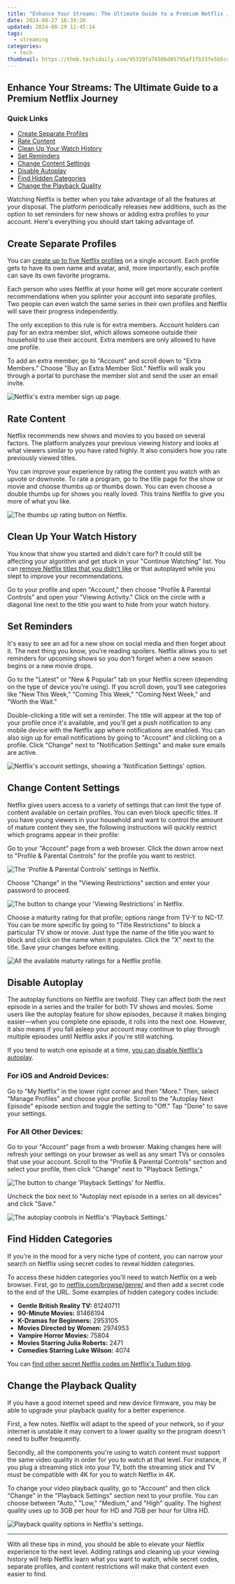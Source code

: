 ```yaml
---
title: "Enhance Your Streams: The Ultimate Guide to a Premium Netflix Journey"
date: 2024-08-27 16:39:20
updated: 2024-08-29 12:45:14
tags:
  - streaming
categories:
  - tech
thumbnail: https://thmb.techidaily.com/95319fa7650bd05795af1fb33fe5b5cd95af24d0dada7d401d99297b6e29ccbd.jpg
---
```


## Enhance Your Streams: The Ultimate Guide to a Premium Netflix Journey

### Quick Links

* [Create Separate Profiles](https://extra-hints.techidaily.com/the-instagram-image-addition-playbook/)
* [Rate Content](https://screen-recording.techidaily.com/updated-2024-approved-tricks-for-recording-online-discussions-easily/)
* [Clean Up Your Watch History](https://visual-screen-recording.techidaily.com/updated-2024-approved-in-depth-look-10-must-have-terraria-mods/)
* [Set Reminders](https://some-skills.techidaily.com/new-the-palettes-power-in-film-editing-techniques/)
* [Change Content Settings](https://facebook-record-videos.techidaily.com/updated-see-it-all-your-free-selection-of-50-youtube-banners/)
* [Disable Autoplay](https://phone-solutions.techidaily.com/disable-screen-lock-on-poco-x6-by-drfone-android-unlock-android-unlock/)
* [Find Hidden Categories](https://android-transfer.techidaily.com/in-2024-how-can-you-transfer-files-from-tecno-spark-20-to-iphone-151413-drfone-by-drfone-transfer-from-android-transfer-from-android/)
* [Change the Playback Quality](https://techidaily.com/how-to-transfer-whatsapp-from-apple-iphone-8-plus-to-other-iphone-13-pro-devices-drfone-by-drfone-transfer-whatsapp-from-ios-transfer-whatsapp-from-ios/)

 Watching Netflix is better when you take advantage of all the features at your disposal. The platform periodically releases new additions, such as the option to set reminders for new shows or adding extra profiles to your account. Here's everything you should start taking advantage of.

##  Create Separate Profiles

 You can [create up to five Netflix profiles](https://games-able.techidaily.com/challenges-associated-with-updating-outdated-or-incorrect-maps/) on a single account. Each profile gets to have its own name and avatar, and, more importantly, each profile can save its own favorite programs.

 Each person who uses Netflix at your home will get more accurate content recommendations when you splinter your account into separate profiles. Two people can even watch the same series in their own profiles and Netflix will save their progress independently.

 The only exception to this rule is for extra members. Account holders can pay for an extra member slot, which allows someone outside their household to use their account. Extra members are only allowed to have one profile.

 To add an extra member, go to "Account" and scroll down to "Extra Members." Choose "Buy an Extra Member Slot." Netflix will walk you through a portal to purchase the member slot and send the user an email invite.

![Netflix's extra member sign up page.](https://static1.howtogeekimages.com/wordpress/wp-content/uploads/2023/12/add-extra-member.jpg) 

##  Rate Content

 Netflix recommends new shows and movies to you based on several factors. The platform analyzes your previous viewing history and looks at what viewers similar to you have rated highly. It also considers how you rate previously viewed titles.

 You can improve your experience by rating the content you watch with an upvote or downvote. To rate a program, go to the title page for the show or movie and choose thumbs up or thumbs down. You can even choose a double thumbs up for shows you really loved. This trains Netflix to give you more of what you like.

![The thumbs up rating button on Netflix.](https://static1.howtogeekimages.com/wordpress/wp-content/uploads/2023/12/screenshot-4.png) 

##  Clean Up Your Watch History

 You know that show you started and didn't care for? It could still be affecting your algorithm and get stuck in your "Continue Watching" list. You can [remove Netflix titles that you didn't like](https://change-location.techidaily.com/in-2024-here-are-some-pro-tips-for-pokemon-go-pvp-battles-on-xiaomi-redmi-note-12-4g-drfone-by-drfone-virtual-android/) or that autoplayed while you slept to improve your recommendations.

 Go to your profile and open "Account," then choose "Profile & Parental Controls" and open your "Viewing Activity." Click on the circle with a diagonal line next to the title you want to hide from your watch history.

##  Set Reminders

 It's easy to see an ad for a new show on social media and then forget about it. The next thing you know, you're reading spoilers. Netflix allows you to set reminders for upcoming shows so you don't forget when a new season begins or a new movie drops.

 Go to the "Latest" or "New & Popular" tab on your Netflix screen (depending on the type of device you're using). If you scroll down, you'll see categories like "New This Week," "Coming This Week," "Coming Next Week," and "Worth the Wait."

 Double-clicking a title will set a reminder. The title will appear at the top of your profile once it's available, and you'll get a push notification to any mobile device with the Netflix app where notifications are enabled. You can also sign up for email notifications by going to "Account" and clicking on a profile. Click "Change" next to "Notification Settings" and make sure emails are active.

![Netflix's account settings, showing a 'Notification Settings' option.](https://static1.howtogeekimages.com/wordpress/wp-content/uploads/2023/12/netflix-email-settings.jpg) 

##  Change Content Settings

 Netflix gives users access to a variety of settings that can limit the type of content available on certain profiles. You can even block specific titles. If you have young viewers in your household and want to control the amount of mature content they see, the following instructions will quickly restrict which programs appear in their profile:

 Go to your "Account" page from a web browser. Click the down arrow next to "Profile & Parental Controls" for the profile you want to restrict.

![The 'Profile & Parental Controls' settings in Netflix.](https://static1.howtogeekimages.com/wordpress/wp-content/uploads/2023/12/account-profile.jpg) 

 Choose "Change" in the "Viewing Restrictions" section and enter your password to proceed.

![The button to change your 'Viewing Restrictions' in Netflix.](https://static1.howtogeekimages.com/wordpress/wp-content/uploads/2023/12/change-viewing-restrictions.jpg) 

 Choose a maturity rating for that profile; options range from TV-Y to NC-17\. You can be more specific by going to "Title Restrictions" to block a particular TV show or movie. Just type the name of the title you want to block and click on the name when it populates. Click the "X" next to the title. Save your changes before exiting.

![All the available maturty ratings for a Netflix profile.](https://static1.howtogeekimages.com/wordpress/wp-content/uploads/2023/12/screenshot-3.png) 

##  Disable Autoplay

 The autoplay functions on Netflix are twofold. They can affect both the next episode in a series and the trailer for both TV shows and movies. Some users like the autoplay feature for show episodes, because it makes binging easier—when you complete one episode, it rolls into the next one. However, it also means if you fall asleep your account may continue to play through multiple episodes until Netflix asks if you're still watching.

 If you tend to watch one episode at a time, [you can disable Netflix's autoplay](https://driver-download.techidaily.com/download-and-install-hp-printer-drivers-for-windows-1011-latest-updates/).

###  For iOS and Android Devices:

 Go to "My Netflix" in the lower right corner and then "More." Then, select "Manage Profiles" and choose your profile. Scroll to the "Autoplay Next Episode" episode section and toggle the setting to "Off." Tap "Done" to save your settings.

###  For All Other Devices:

 Go to your "Account" page from a web browser. Making changes here will refresh your settings on your browser as well as any smart TVs or consoles that use your account. Scroll to the "Profile & Parental Controls" section and select your profile, then click "Change" next to "Playback Settings."

![The button to change 'Playback Settings' for Netflix.](https://static1.howtogeekimages.com/wordpress/wp-content/uploads/2023/12/change-playback-settings.jpg) 

 Uncheck the box next to "Autoplay next episode in a series on all devices" and click "Save."

![The autoplay controls in Netflix's 'Playback Settings.'](https://static1.howtogeekimages.com/wordpress/wp-content/uploads/2023/12/screenshot-2023-12-23-224705.jpg) 

##  Find Hidden Categories

 If you're in the mood for a very niche type of content, you can narrow your search on Netflix using secret codes to reveal hidden categories.

 To access these hidden categories you'll need to watch Netflix on a web browser. First, go to [netflix.com/browse/genre/](https://www.netflix.com/browse/genre/) and then add a secret code to the end of the URL. Some examples of hidden category codes include:

* **Gentle British Reality TV:** 81240711
* **90-Minute Movies:** 81466194
* **K-Dramas for Beginners:** 2953105
* **Movies Directed by Women:** 2974953
* **Vampire Horror Movies:** 75804
* **Movies Starring Julia Roberts:** 2471
* **Comedies Starring Luke Wilson:** 4074

 You can [find other secret Netflix codes on Netflix's Tudum blog](https://www.netflix.com/tudum/articles/netflix-secret-codes-guide).

##  Change the Playback Quality

 If you have a good internet speed and new device firmware, you may be able to upgrade your playback quality for a better experience.

 First, a few notes. Netflix will adapt to the speed of your network, so if your internet is unstable it may convert to a lower quality so the program doesn't need to buffer frequently.

 Secondly, all the components you're using to watch content must support the same video quality in order for you to watch at that level. For instance, if you plug a streaming stick into your TV, both the streaming stick and TV must be compatible with 4K for you to watch Netflix in 4K.

 To change your video playback quality, go to "Account" and then click "Change" in the "Playback Settings" section next to your profile. You can choose between "Auto," "Low," "Medium," and "High" quality. The highest quality uses up to 3GB per hour for HD and 7GB per hour for Ultra HD.

![Playback quality options in Netflix's settings.](https://static1.howtogeekimages.com/wordpress/wp-content/uploads/2023/12/screenshot-2.png) 

---

 With all these tips in mind, you should be able to elevate your Netflix experience to the next level. Adding ratings and cleaning up your viewing history will help Netflix learn what you want to watch, while secret codes, separate profiles, and content restrictions will make that content even easier to find.

<ins class="adsbygoogle"
     style="display:block"
     data-ad-format="autorelaxed"
     data-ad-client="ca-pub-7571918770474297"
     data-ad-slot="1223367746"></ins>



<ins class="adsbygoogle"
     style="display:block"
     data-ad-client="ca-pub-7571918770474297"
     data-ad-slot="8358498916"
     data-ad-format="auto"
     data-full-width-responsive="true"></ins>
